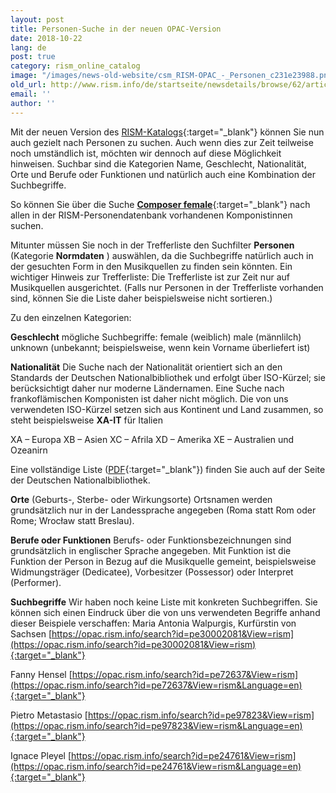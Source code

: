 ```yaml
---
layout: post
title: Personen-Suche in der neuen OPAC-Version
date: 2018-10-22
lang: de
post: true
category: rism_online_catalog
image: "/images/news-old-website/csm_RISM-OPAC_-_Personen_c231e23988.png"
old_url: http://www.rism.info/de/startseite/newsdetails/browse/62/article/64/searching-for-people-in-the-new-rism-catalog.html
email: ''
author: ''
---
```


Mit der neuen Version des [RISM-Katalogs](https://opac.rism.info/index.php?id=15&L=1){:target="_blank"} können Sie nun auch gezielt nach Personen zu suchen. Auch wenn dies zur Zeit teilweise noch umständlich ist, möchten wir dennoch auf diese Möglichkeit hinweisen. Suchbar sind die Kategorien Name, Geschlecht, Nationalität, Orte und Berufe oder Funktionen und natürlich auch eine Kombination der Suchbegriffe.

So können Sie über die Suche [**Composer female**](https://opac.rism.info/metaopac/search?searchCategories%5B0%5D=-1&q=Composer+female&View=rism&Language=en){:target="_blank"} nach allen in der RISM-Personendatenbank vorhandenen Komponistinnen suchen.

Mitunter müssen Sie noch in der Trefferliste den Suchfilter **Personen** (Kategorie **Normdaten** ) auswählen, da die Suchbegriffe natürlich auch in der gesuchten Form in den Musikquellen zu finden sein könnten. Ein wichtiger Hinweis zur Trefferliste: Die Trefferliste ist zur Zeit nur auf Musikquellen ausgerichtet. (Falls nur Personen in der Trefferliste vorhanden sind, können Sie die Liste daher beispielsweise nicht sortieren.)

Zu den einzelnen Kategorien:

**Geschlecht**
mögliche Suchbegriffe:
female (weiblich)
male (männlilch)
unknown (unbekannt; beispielsweise, wenn kein Vorname überliefert ist)

**Nationalität**
Die Suche nach der Nationalität orientiert sich an den Standards der Deutschen Nationalbibliothek und erfolgt über ISO-Kürzel; sie berücksichtigt daher nur moderne Ländernamen. Eine Suche nach frankoflämischen Komponisten ist daher nicht möglich. Die von uns verwendeten ISO-Kürzel setzen sich aus Kontinent und Land zusammen, so steht beispielsweise **XA-IT** für Italien

XA – Europa
XB – Asien
XC – Afrila
XD – Amerika
XE – Australien und Ozeanirn

Eine vollständige Liste ([PDF](http://www.dnb.de/SharedDocs/Downloads/DE/DNB/standardisierung/inhaltserschliessung/laenderCodesAlph.pdf?__blob=publicationFile){:target="_blank"}) finden Sie auch auf der Seite der Deutschen Nationalbibliothek.

**Orte** (Geburts-, Sterbe- oder Wirkungsorte)
Ortsnamen werden grundsätzlich nur in der Landessprache angegeben (Roma statt Rom oder Rome; Wrocław statt Breslau).

**Berufe oder Funktionen**
Berufs- oder Funktionsbezeichnungen sind grundsätzlich in englischer Sprache angegeben. Mit Funktion ist die Funktion der Person in Bezug auf die Musikquelle gemeint, beispielsweise Widmungsträger (Dedicatee), Vorbesitzer (Possessor) oder Interpret (Performer).

**Suchbegriffe**
Wir haben noch keine Liste mit konkreten Suchbegriffen. Sie können sich einen Eindruck über die von uns verwendeten Begriffe anhand dieser Beispiele verschaffen:
Maria Antonia Walpurgis, Kurfürstin von Sachsen
[https://opac.rism.info/search?id=pe30002081&View=rism](https://opac.rism.info/search?id=pe30002081&View=rism){:target="_blank"}

Fanny Hensel
[https://opac.rism.info/search?id=pe72637&View=rism](https://opac.rism.info/search?id=pe72637&View=rism&Language=en){:target="_blank"}

Pietro Metastasio
[https://opac.rism.info/search?id=pe97823&View=rism](https://opac.rism.info/search?id=pe97823&View=rism&Language=en){:target="_blank"}

Ignace Pleyel
[https://opac.rism.info/search?id=pe24761&View=rism](https://opac.rism.info/search?id=pe24761&View=rism&Language=en){:target="_blank"}


